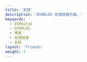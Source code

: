 ```yaml
---
title: '友链'
description: 'DSRBLOG 友情链接页面。'
keywords:
  - DSRKafuU
  - DSRBLOG
  - 博客
  - 友情链接
  - 友链
layout: 'friends'
weight: 3
---
```

